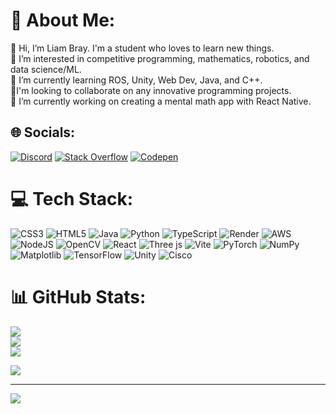 # 💫 About Me:
👋 Hi, I’m Liam Bray. I'm a student who loves to learn new things.<br>👀 I’m interested in competitive programming, mathematics, robotics, and data science/ML.<br>🌱 I’m currently learning ROS, Unity, Web Dev, Java, and C++.<br>🔭I'm looking to collaborate on any innovative programming projects.<br>🚀 I’m currently working on creating a mental math app with React Native.

## 🌐 Socials:
[![Discord](https://img.shields.io/badge/Discord-%237289DA.svg?logo=discord&logoColor=white)](https://discordapp.com/users/900545493149573160) [![Stack Overflow](https://img.shields.io/badge/-Stackoverflow-FE7A16?logo=stack-overflow&logoColor=white)](https://stackoverflow.com/users/28137244) [![Codepen](https://img.shields.io/badge/Codepen-000000?style=for-the-badge&logo=codepen&logoColor=white)](https://codepen.io/1unarzDev) 

# 💻 Tech Stack:
![CSS3](https://img.shields.io/badge/css3-%231572B6.svg?style=for-the-badge&logo=css3&logoColor=white) ![HTML5](https://img.shields.io/badge/html5-%23E34F26.svg?style=for-the-badge&logo=html5&logoColor=white) ![Java](https://img.shields.io/badge/java-%23ED8B00.svg?style=for-the-badge&logo=openjdk&logoColor=white) ![Python](https://img.shields.io/badge/python-3670A0?style=for-the-badge&logo=python&logoColor=ffdd54) ![TypeScript](https://img.shields.io/badge/typescript-%23007ACC.svg?style=for-the-badge&logo=typescript&logoColor=white) ![Render](https://img.shields.io/badge/Render-%46E3B7.svg?style=for-the-badge&logo=render&logoColor=white) ![AWS](https://img.shields.io/badge/AWS-%23FF9900.svg?style=for-the-badge&logo=amazon-aws&logoColor=white) ![NodeJS](https://img.shields.io/badge/node.js-6DA55F?style=for-the-badge&logo=node.js&logoColor=white) ![OpenCV](https://img.shields.io/badge/opencv-%23white.svg?style=for-the-badge&logo=opencv&logoColor=white) ![React](https://img.shields.io/badge/react-%2320232a.svg?style=for-the-badge&logo=react&logoColor=%2361DAFB) ![Three js](https://img.shields.io/badge/threejs-black?style=for-the-badge&logo=three.js&logoColor=white) ![Vite](https://img.shields.io/badge/vite-%23646CFF.svg?style=for-the-badge&logo=vite&logoColor=white) ![PyTorch](https://img.shields.io/badge/PyTorch-%23EE4C2C.svg?style=for-the-badge&logo=PyTorch&logoColor=white) ![NumPy](https://img.shields.io/badge/numpy-%23013243.svg?style=for-the-badge&logo=numpy&logoColor=white) ![Matplotlib](https://img.shields.io/badge/Matplotlib-%23ffffff.svg?style=for-the-badge&logo=Matplotlib&logoColor=black) ![TensorFlow](https://img.shields.io/badge/TensorFlow-%23FF6F00.svg?style=for-the-badge&logo=TensorFlow&logoColor=white) ![Unity](https://img.shields.io/badge/unity-%23000000.svg?style=for-the-badge&logo=unity&logoColor=white) ![Cisco](https://img.shields.io/badge/cisco-%23049fd9.svg?style=for-the-badge&logo=cisco&logoColor=black)
# 📊 GitHub Stats:
![](https://github-readme-stats.vercel.app/api?username=1unarzDev&theme=dark&hide_border=false&include_all_commits=true&count_private=true)<br/>
![](https://github-readme-streak-stats.herokuapp.com/?user=1unarzDev&theme=dark&hide_border=false)<br/>
![](https://github-readme-stats.vercel.app/api/top-langs/?username=1unarzDev&theme=dark&hide_border=false&include_all_commits=true&count_private=true&layout=compact&exclude_repo=Seamates)

![](https://komarev.com/ghpvc/?username=1unarzDev&color=blue)

---
[![](https://visitcount.itsvg.in/api?id=1unarzDev&icon=0&color=0)](https://visitcount.itsvg.in)

<!-- Proudly created with GPRM ( https://gprm.itsvg.in ) -->
